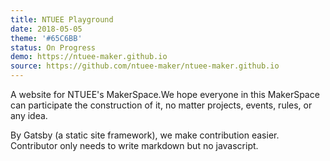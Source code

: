 ```yaml
---
title: NTUEE Playground
date: 2018-05-05
theme: '#65C6BB'
status: On Progress
demo: https://ntuee-maker.github.io
source: https://github.com/ntuee-maker/ntuee-maker.github.io
---
```


A website for NTUEE's MakerSpace.We hope everyone in this MakerSpace can participate the construction of it, no matter projects, events, rules, or any idea.

By Gatsby (a static site framework), we make contribution easier. Contributor only needs to write markdown but no javascript.

